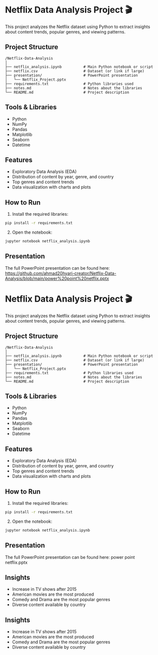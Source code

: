 # Netflix Data Analysis Project 🎬

This project analyzes the Netflix dataset using Python to extract insights about content trends, popular genres, and viewing patterns.

## Project Structure
```
/Netflix-Data-Analysis
│
├── netflix_analysis.ipynb          # Main Python notebook or script
├── netflix.csv                     # Dataset (or link if large)
├── presentation/                   # PowerPoint presentation
│   └── Netflix_Project.pptx
├── requirements.txt                # Python libraries used
├── notes.md                        # Notes about the libraries
└── README.md                       # Project description
```

## Tools & Libraries
- Python
- NumPy
- Pandas
- Matplotlib
- Seaborn
- Datetime

## Features
- Exploratory Data Analysis (EDA)
- Distribution of content by year, genre, and country
- Top genres and content trends
- Data visualization with charts and plots

## How to Run
1. Install the required libraries:
```bash
pip install -r requirements.txt
```
2. Open the notebook:
```bash
jupyter notebook netflix_analysis.ipynb
```

## Presentation
The full PowerPoint presentation can be found here:
https://github.com/ahmad20hyari-creator/Netflix-Data-Analysis/blob/main/power%20point%20netflix.pptx

# Netflix Data Analysis Project 🎬

This project analyzes the Netflix dataset using Python to extract insights about content trends, popular genres, and viewing patterns.

## Project Structure
```
/Netflix-Data-Analysis
│
├── netflix_analysis.ipynb          # Main Python notebook or script
├── netflix.csv                     # Dataset (or link if large)
├── presentation/                   # PowerPoint presentation
│   └── Netflix_Project.pptx
├── requirements.txt                # Python libraries used
├── notes.md                        # Notes about the libraries
└── README.md                       # Project description
```

## Tools & Libraries
- Python
- NumPy
- Pandas
- Matplotlib
- Seaborn
- Datetime

## Features
- Exploratory Data Analysis (EDA)
- Distribution of content by year, genre, and country
- Top genres and content trends
- Data visualization with charts and plots

## How to Run
1. Install the required libraries:
```bash
pip install -r requirements.txt
```
2. Open the notebook:
```bash
jupyter notebook netflix_analysis.ipynb
```

## Presentation
The full PowerPoint presentation can be found here:
power point netflix.pptx

## Insights
- Increase in TV shows after 2015
- American movies are the most produced
- Comedy and Drama are the most popular genres
- Diverse content available by country

## Insights
- Increase in TV shows after 2015
- American movies are the most produced
- Comedy and Drama are the most popular genres
- Diverse content available by country
